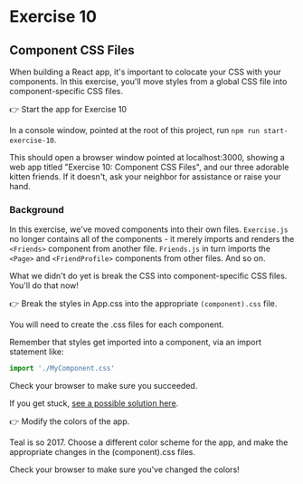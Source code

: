 # Exercise 10
## Component CSS Files

When building a React app, it's important to colocate your CSS with your components. In this exercise, you'll move styles from a global CSS file into component-specific CSS files.

&#128073; Start the app for Exercise 10

In a console window, pointed at the root of this project, run `npm run start-exercise-10`.

This should open a browser window pointed at localhost:3000, showing a web app titled "Exercise 10: Component CSS Files", and our three adorable kitten friends. If it doesn't, ask your neighbor for assistance or raise your hand.

### Background

In this exercise, we've moved components into their own files. `Exercise.js` no longer contains all of the components - it merely imports and renders the `<Friends>` component from another file. `Friends.js` in turn imports the `<Page>` and `<FriendProfile>` components from other files. And so on.

What we didn't do yet is break the CSS into component-specific CSS files. You'll do that now!

&#128073; Break the styles in App.css into the appropriate `(component).css` file.

You will need to create the .css files for each component.

Remember that styles get imported into a component, via an import statement like:

```javascript
import './MyComponent.css'
```

Check your browser to make sure you succeeded.

If you get stuck, [see a possible solution here](./SOLUTIONS.md#component-css-files).

&#128073; Modify the colors of the app.

Teal is so 2017. Choose a different color scheme for the app, and make the appropriate changes in the (component).css files.

Check your browser to make sure you've changed the colors!
